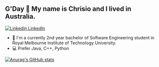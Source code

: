## G'Day 👋 My name is Chrisio and I lived in Australia. <br/>
[![Linkedin](https://i.stack.imgur.com/gVE0j.png) LinkedIn](https://www.linkedin.com/in/weixi-guan-705a48208/)

- :ledger: I'm a currently 2nd year bachelor of Software Engineering student in Royal Melbourne Institute of Technology University.
- :computer: Prefer Java, C++, Python

[![Anurag's GitHub stats](https://github-readme-stats.vercel.app/api?username=ChrisioGwaan&show_icons=true&theme=dracula)](https://github.com/anuraghazra/github-readme-stats)

<!--
Here are some ideas to get you started:

- 🔭 I’m currently working on ...
- 🌱 I’m currently learning ...
- 👯 I’m looking to collaborate on ...
- 🤔 I’m looking for help with ...
- 💬 Ask me about ...
- 📫 How to reach me: ...
- 😄 Pronouns: ...
- ⚡ Fun fact: ...
-->
